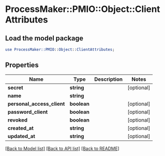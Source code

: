 # ProcessMaker::PMIO::Object::ClientAttributes

## Load the model package
```perl
use ProcessMaker::PMIO::Object::ClientAttributes;
```

## Properties
Name | Type | Description | Notes
------------ | ------------- | ------------- | -------------
**secret** | **string** |  | [optional] 
**name** | **string** |  | 
**personal_access_client** | **boolean** |  | [optional] 
**password_client** | **boolean** |  | [optional] 
**revoked** | **boolean** |  | [optional] 
**created_at** | **string** |  | [optional] 
**updated_at** | **string** |  | [optional] 

[[Back to Model list]](../README.md#documentation-for-models) [[Back to API list]](../README.md#documentation-for-api-endpoints) [[Back to README]](../README.md)


